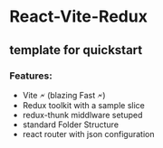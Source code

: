 # React-Vite-Redux
## template for quickstart
### Features:
  - Vite 🗲 (blazing Fast 🗲)
  - Redux toolkit with a sample slice
  - redux-thunk middlware setuped
  - standard Folder Structure
  - react router with json configuration
  
